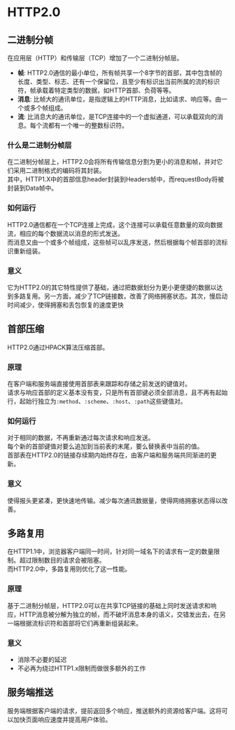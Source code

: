 # HTTP2.0
## 二进制分帧
在应用层（HTTP）和传输层（TCP）增加了一个二进制分帧层。
- **帧**: HTTP2.0通信的最小单位，所有帧共享一个8字节的首部，其中包含帧的长度、类型、标志、还有一个保留位，且至少有标识出当前所属的流的标识符，帧承载着特定类型的数据，如HTTP首部、负荷等等。
- **消息**: 比帧大的通讯单位，是指逻辑上的HTTP消息，比如请求、响应等。由一个或多个帧组成。
- **流**: 比消息大的通讯单位，是TCP连接中的一个虚拟通道，可以承载双向的消息。每个流都有一个唯一的整数标识符。
### 什么是二进制分帧层
在二进制分帧层上，HTTP2.0会将所有传输信息分割为更小的消息和帧，并对它们采用二进制格式的编码将其封装。  
其中，HTTP1.X中的首部信息header封装到Headers帧中，而requestBody将被封装到Data帧中。
### 如何运行
HTTP2.0通信都在一个TCP连接上完成，这个连接可以承载任意数量的双向数据流，相应的每个数据流以消息的形式发送。  
而消息又由一个或多个帧组成，这些帧可以乱序发送，然后根据每个帧首部的流标识重新组装。
### 意义
它为HTTP2.0的其它特性提供了基础，通过把数据划分为更小更便捷的数据以达到多路复用。另一方面，减少了TCP链接数，改善了网络拥塞状态。其次，慢启动时间减少，使得拥塞和丢包恢复的速度更快
## 首部压缩
HTTP2.0通过HPACK算法压缩首部。
### 原理
在客户端和服务端直接使用首部表来跟踪和存储之前发送的键值对。  
请求与响应首部的定义基本没有变，只是所有首部键必须全部消息，且不再有起始行，起始行独立为`:method`、`:scheme`、`:host`、`:path`这些键值对。
### 如何运行
对于相同的数据，不再重新通过每次请求和响应发送。  
每个新的首部键值对要么追加到当前表的末尾，要么替换表中当前的值。  
首部表在HTTP2.0的链接存续期内始终存在，由客户端和服务端共同渐进的更新。
### 意义
使得报头更紧凑，更快速地传输。减少每次通讯数据量，使得网络拥塞状态得以改善。
## 多路复用
在HTTP1.1中，浏览器客户端同一时间，针对同一域名下的请求有一定的数量限制。超过限制数目的请求会被阻塞。  
而HTTP2.0中，多路复用则优化了这一性能。
### 原理
基于二进制分帧层，HTTP2.0可以在共享TCP链接的基础上同时发送请求和响应，HTTP消息被分解为独立的帧，而不破坏消息本身的语义，交错发出去，在另一端根据流标识符和首部将它们再重新组装起来。
### 意义
- 消除不必要的延迟
- 不必再为绕过HTTP1.x限制而做很多额外的工作
## 服务端推送
服务端根据客户端的请求，提前返回多个响应，推送额外的资源给客户端。这将可以加快页面响应速度并提高用户体验。